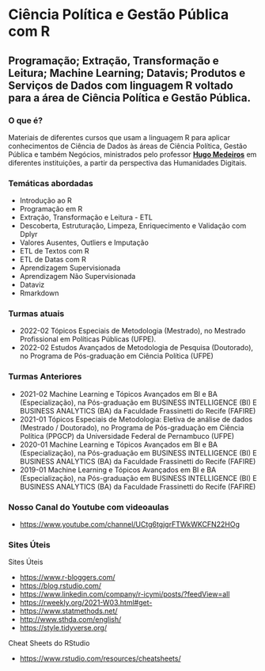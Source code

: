# Ciência Política e Gestão Pública com R
## Programação; Extração, Transformação e Leitura; Machine Learning; Datavis; Produtos e Serviços de Dados com linguagem R voltado para a área de Ciência Política e Gestão Pública.

### O que é?
Materiais de diferentes cursos que usam a linguagem R para aplicar conhecimentos de Ciência de Dados às áreas de Ciência Política, Gestão Pública e também Negócios, ministrados pelo professor <a href="https://www.linkedin.com/in/hugoavmedeiros/" target="_blank"><b>Hugo Medeiros</b></a> em diferentes instituições, a partir da perspectiva das Humanidades Digitais. 

### Temáticas abordadas
* Introdução ao R
* Programação em R
* Extração, Transformação e Leitura - ETL
* Descoberta, Estruturação, Limpeza, Enriquecimento e Validação com Dplyr
* Valores Ausentes, Outliers e Imputação
* ETL de Textos com R
* ETL de Datas com R
* Aprendizagem Supervisionada
* Aprendizagem Não Supervisionada
* Dataviz
* Rmarkdown

### Turmas atuais
* 2022-02 Tópicos Especiais de Metodologia (Mestrado), no Mestrado Profissional em Políticas Públicas (UFPE). 
* 2022-02 Estudos Avançados de Metodologia de Pesquisa (Doutorado), no Programa de Pós-graduação em Ciência Política (UFPE)

### Turmas Anteriores
* 2021-02 Machine Learning e Tópicos Avançados em BI e BA (Especialização), na Pós-graduação em BUSINESS INTELLIGENCE (BI) E BUSINESS ANALYTICS (BA) da Faculdade Frassinetti do Recife (FAFIRE)
* 2021-01 Tópicos Especiais de Metodologia: Eletiva de análise de dados (Mestrado / Doutorado), no Programa de Pós-graduação em Ciência Política (PPGCP) da Universidade Federal de Pernambuco (UFPE)
* 2020-01 Machine Learning e Tópicos Avançados em BI e BA (Especialização), na Pós-graduação em BUSINESS INTELLIGENCE (BI) E BUSINESS ANALYTICS (BA) da Faculdade Frassinetti do Recife (FAFIRE)
* 2019-01 Machine Learning e Tópicos Avançados em BI e BA (Especialização), na Pós-graduação em BUSINESS INTELLIGENCE (BI) E BUSINESS ANALYTICS (BA) da Faculdade Frassinetti do Recife (FAFIRE)

### Nosso Canal do Youtube com videoaulas
* https://www.youtube.com/channel/UCtg6tgjgrFTWkWKCFN22HOg

### Sites Úteis
Sites Úteis
* https://www.r-bloggers.com/
* https://blog.rstudio.com/
* https://www.linkedin.com/company/r-icymi/posts/?feedView=all
* https://rweekly.org/2021-W03.html#get-
* https://www.statmethods.net/
* http://www.sthda.com/english/
* https://style.tidyverse.org/

Cheat Sheets do RStudio
* https://www.rstudio.com/resources/cheatsheets/
